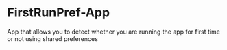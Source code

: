 # FirstRunPref-App

App that allows you to detect whether you are running the app for first time or not using shared preferences
